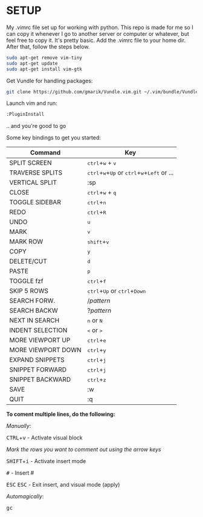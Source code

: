 # SETUP
My .vimrc file set up for working with python. This repo is made for me so I can copy it whenever I go to another server or computer or whatever, but feel free to copy it. It's pretty basic.
Add the .vimrc file to your home dir. After that, follow the steps below.

```bash
sudo apt-get remove vim-tiny
sudo apt-get update
sudo apt-get install vim-gtk
```

Get Vundle for handling packages:

```bash
git clone https://github.com/gmarik/Vundle.vim.git ~/.vim/bundle/Vundle.vim
```

Launch vim and run:

```Bash
:PluginInstall
```

.. and you're good to go

Some key bindings to get you started:

|Command		|Key				|
|-----------------------|-------------------------------|
|SPLIT SCREEN		|<kbd>ctrl</kbd>+<kbd>w</kbd> + <kbd>v</kbd>			|
|TRAVERSE SPLITS	|<kbd>ctrl</kbd>+<kbd>w</kbd>+<kbd>Up</kbd> or <kbd>ctrl</kbd>+<kbd>w</kbd>+<kbd>Left</kbd> or ...|
|VERTICAL SPLIT		|:sp				|
|CLOSE			|<kbd>ctrl</kbd>+<kbd>w</kbd> + <kbd>q</kbd>			|
|TOGGLE SIDEBAR		|<kbd>ctrl</kbd>+<kbd>n</kbd>				|
|REDO			|<kbd>ctrl</kbd>+<kbd>R</kbd>				|
|UNDO			|<kbd>u</kbd>				|
|MARK			|<kbd>v</kbd>				|
|MARK ROW		|<kbd>shift</kbd>+<kbd>v</kbd>			|
|COPY			|<kbd>y</kbd>				|
|DELETE/CUT		|<kbd>d</kbd>				|
|PASTE			|<kbd>p</kbd>				|
|TOGGLE fzf		|<kbd>ctrl</kbd>+<kbd>f</kbd>				|
|SKIP 5 ROWS		|<kbd>ctrl</kbd>+<kbd>Up</kbd> or <kbd>ctrl</kbd>+<kbd>Down</kbd>		|
|SEARCH FORW.  		|/*pattern*			|
|SEARCH BACKW  		|?*pattern*			|
|NEXT IN SEARCH		|<kbd>n</kbd> or <kbd>N</kbd>				|
|INDENT SELECTION	|<kbd><</kbd> or <kbd>></kbd>				|
|MORE VIEWPORT UP	|<kbd>ctrl</kbd>+<kbd>e</kbd>				|
|MORE VIEWPORT DOWN	|<kbd>ctrl</kbd>+<kbd>y</kbd>				|
|EXPAND SNIPPETS	|<kbd>ctrl</kbd>+<kbd>j</kbd>				|
|SNIPPET FORWARD	|<kbd>ctrl</kbd>+<kbd>j</kbd>				|
|SNIPPET BACKWARD	|<kbd>ctrl</kbd>+<kbd>z</kbd>				|
|SAVE			|:w				|
|QUIT			|:q				|

**To coment multiple lines, do the following:**

*Manually*:

<kbd>CTRL</kbd>+<kbd>v</kbd> - Activate visual block

<em>Mark the rows you want to comment out using the arrow keys</em>

<kbd>SHIFT</kbd>+<kbd>i</kbd> - Activate insert mode

<kbd>#</kbd> - Insert #

<kbd>ESC</kbd> <kbd>ESC</kbd> - Exit insert, and visual mode (apply)

*Automagically*:

<kbd>g</kbd><kbd>c</kbd>
